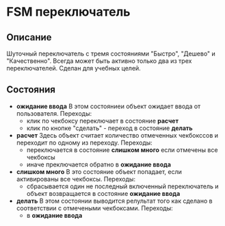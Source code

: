 # FSM переключатель
## Описание
Шуточный переключатель с тремя состояниями "Быстро",  "Дешево" и "Качественно".
Всегда может быть активно только два из трех переключателей.
Сделан для учебных целей.

## Состояния
- __ожидание ввода__
    В этом состояниеи объект ожидает ввода от пользователя.
    Переходы:
    - клик по чекбоксу переключает в состояние __расчет__
    - клик по кнопке "сделать" - переход в состояние __делать__
- __расчет__
    Здесь объект считает количество отмеченных чекбокссов и переходит по одному из переходу.
    Переходы:
    - переключается в состояние __слишком много__ если отмечены все чекбоксы
    - иначе преключается обратно в __ожидание ввода__
- __слишком много__
    В это состояние объект попадает, если активированы все чекбоксы.
    Переходы:
    - сбрасывается один не последный включенный переключатель и объект возвращается в состояние __ожидание ввода__
- __делать__
    В этом состоянии выводится релультат того как сделано в соответствии с отмечеными чекбоксами.
    Переходы:
    - в __ожидание ввода__